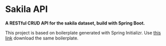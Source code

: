 # Sakila API
**A RESTful CRUD API for the sakila dataset, build with Spring Boot.**

This project is based on boilerplate generated with Spring Initializr. Use [this link](https://start.spring.io/#!type=maven-project&language=java&platformVersion=3.2.3&packaging=jar&jvmVersion=21&groupId=com.example&artifactId=sakila&name=sakila&description=A%20RESTful%20CRUD%20API%20for%20the%20sakila%20dataset&packageName=com.example.sakila&dependencies=data-jpa,mysql,web,lombok,validation) download the same boilerplate.